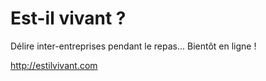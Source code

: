 # Est-il vivant ? #

Délire inter-entreprises pendant le repas... Bientôt en ligne !

http://estilvivant.com  